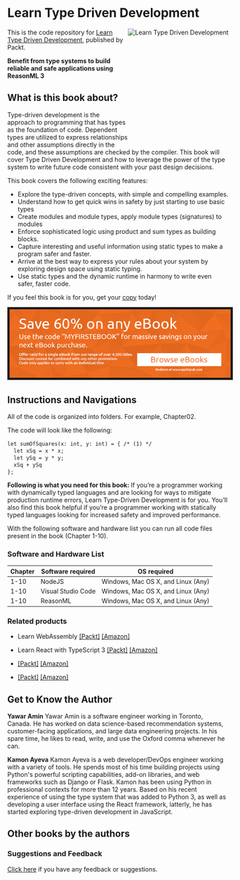 # Learn Type Driven Development

<a href="https://www.packtpub.com/application-development/learn-type-driven-development?utm_source=github&utm_medium=repository&utm_campaign=9781788838016 "><img src="https://d255esdrn735hr.cloudfront.net/sites/default/files/imagecache/ppv4_main_book_cover/B09613_MockupCover.png" alt="Learn Type Driven Development" height="256px" align="right"></a>

This is the code repository for [Learn Type Driven Development](https://www.packtpub.com/application-development/learn-type-driven-development?utm_source=github&utm_medium=repository&utm_campaign=9781788838016 ), published by Packt.

**Benefit from type systems to build reliable and safe applications using ReasonML 3**

## What is this book about?
Type-driven development is the approach to programming that has types as the foundation of code. Dependent types are utilized to express relationships and other assumptions directly in the code, and these assumptions are checked by the compiler. This book will cover Type Driven Development and how to leverage the power of the type system to write future code consistent with your past design decisions.

This book covers the following exciting features:
* Explore the type-driven concepts, with simple and compelling examples. 
* Understand how to get quick wins in safety by just starting to use basic types 
* Create modules and module types, apply module types (signatures) to modules 
* Enforce sophisticated logic using product and sum types as building blocks. 
* Capture interesting and useful information using static types to make a program safer and faster. 
* Arrive at the best way to express your rules about your system by exploring design space using static typing. 
* Use static types and the dynamic runtime in harmony to write even safer, faster code. 

If you feel this book is for you, get your [copy](https://www.amazon.com/dp/1-788-83801-7) today!

<a href="https://www.packtpub.com/?utm_source=github&utm_medium=banner&utm_campaign=GitHubBanner"><img src="https://raw.githubusercontent.com/PacktPublishing/GitHub/master/GitHub.png" 
alt="https://www.packtpub.com/" border="5" /></a>

## Instructions and Navigations
All of the code is organized into folders. For example, Chapter02.

The code will look like the following:
```
let sumOfSquares(x: int, y: int) = { /* (1) */
  let xSq = x * x;
  let ySq = y * y;
  xSq + ySq
};
```

**Following is what you need for this book:**
If you’re a programmer working with dynamically typed languages and are looking for ways to mitigate production runtime errors, Learn Type-Driven Development is for you. You’ll also find this book helpful if you’re a programmer working with statically typed languages looking for increased safety and improved performance.

With the following software and hardware list you can run all code files present in the book (Chapter 1-10).
### Software and Hardware List
| Chapter | Software required | OS required |
| -------- | ------------------------------------ | ----------------------------------- |
| 1-10 | NodeJS | Windows, Mac OS X, and Linux (Any) |
| 1-10 | Visual Studio Code | Windows, Mac OS X, and Linux (Any) |
| 1-10 | ReasonML | Windows, Mac OS X, and Linux (Any) |



### Related products
* Learn WebAssembly [[Packt]](https://www.packtpub.com/web-development/learn-webassembly?utm_source=github&utm_medium=repository&utm_campaign=) [[Amazon]](https://www.amazon.com/dp/1788997379)

* Learn React with TypeScript 3 [[Packt]](https://www.packtpub.com/web-development/learn-react-typescript-3?utm_source=github&utm_medium=repository&utm_campaign=9781789610253 ) [[Amazon]](https://www.amazon.com/dp/1789610257)

*  [[Packt]]() [[Amazon]](https://www.amazon.com/dp/)

*  [[Packt]]() [[Amazon]](https://www.amazon.com/dp/)

## Get to Know the Author
**Yawar Amin**
Yawar Amin is a software engineer working in Toronto, Canada. He has worked on data science-based recommendation systems, customer-facing applications, and large data engineering projects. In his spare time, he likes to read, write, and use the Oxford comma whenever he can.


**Kamon Ayeva**
Kamon Ayeva is a web developer/DevOps engineer working with a variety of tools. He spends most of his time building projects using Python's powerful scripting capabilities, add-on libraries, and web frameworks such as Django or Flask. Kamon has been using Python in professional contexts for more than 12 years. Based on his recent experience of using the type system that was added to Python 3, as well as developing a user interface using the React framework, latterly, he has started exploring type-driven development in JavaScript.



## Other books by the authors
[](https://www.packtpub.com/application-development/mastering-python-design-patterns-second-edition?utm_source=github&utm_medium=repository&utm_campaign=)



### Suggestions and Feedback
[Click here](https://docs.google.com/forms/d/e/1FAIpQLSdy7dATC6QmEL81FIUuymZ0Wy9vH1jHkvpY57OiMeKGqib_Ow/viewform) if you have any feedback or suggestions.


